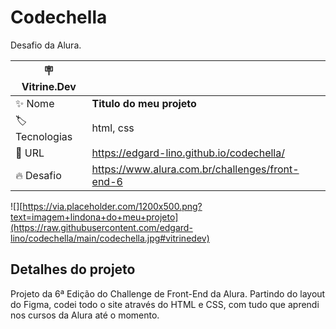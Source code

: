 # Codechella

Desafio da Alura.

| :placard: Vitrine.Dev |     |
| -------------  | --- |
| :sparkles: Nome        | **Titulo do meu projeto**
| :label: Tecnologias | html, css
| :rocket: URL         | https://edgard-lino.github.io/codechella/
| :fire: Desafio     | https://www.alura.com.br/challenges/front-end-6

<!-- Inserir imagem com a #vitrinedev ao final do link -->
![][https://via.placeholder.com/1200x500.png?text=imagem+lindona+do+meu+projeto](https://raw.githubusercontent.com/edgard-lino/codechella/main/codechella.jpg#vitrinedev)

## Detalhes do projeto

Projeto da 6ª Edição do Challenge de Front-End da Alura. Partindo do layout do Figma, codei todo o site através do HTML e CSS, com tudo que aprendi nos cursos da Alura até o momento.


